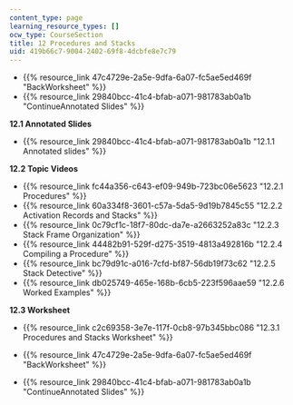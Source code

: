 ```yaml
---
content_type: page
learning_resource_types: []
ocw_type: CourseSection
title: 12 Procedures and Stacks
uid: 419b66c7-9004-2402-69f8-4dcbfe8e7c79
---
```


*   {{% resource_link 47c4729e-2a5e-9dfa-6a07-fc5ae5ed469f "BackWorksheet" %}}
*   {{% resource_link 29840bcc-41c4-bfab-a071-981783ab0a1b "ContinueAnnotated Slides" %}}

**12.1 Annotated Slides**

*   {{% resource_link 29840bcc-41c4-bfab-a071-981783ab0a1b "12.1.1 Annotated slides" %}}

**12.2 Topic Videos**

*   {{% resource_link fc44a356-c643-ef09-949b-723bc06e5623 "12.2.1 Procedures" %}}
*   {{% resource_link 60a334f8-3601-c57a-5da5-9d19b7845c55 "12.2.2 Activation Records and Stacks" %}}
*   {{% resource_link 0c79cf1c-18f7-80dc-da7e-a2663252a83c "12.2.3 Stack Frame Organization" %}}
*   {{% resource_link 44482b91-529f-d275-3519-4813a492816b "12.2.4 Compiling a Procedure" %}}
*   {{% resource_link bc79d91c-a016-7cfd-bf87-56db19f73c62 "12.2.5 Stack Detective" %}}
*   {{% resource_link db025749-465e-168b-6cb5-223f596aae59 "12.2.6 Worked Examples" %}}

**12.3 Worksheet**

*   {{% resource_link c2c69358-3e7e-117f-0cb8-97b345bbc086 "12.3.1 Procedures and Stacks Worksheet" %}}

*   {{% resource_link 47c4729e-2a5e-9dfa-6a07-fc5ae5ed469f "BackWorksheet" %}}
*   {{% resource_link 29840bcc-41c4-bfab-a071-981783ab0a1b "ContinueAnnotated Slides" %}}